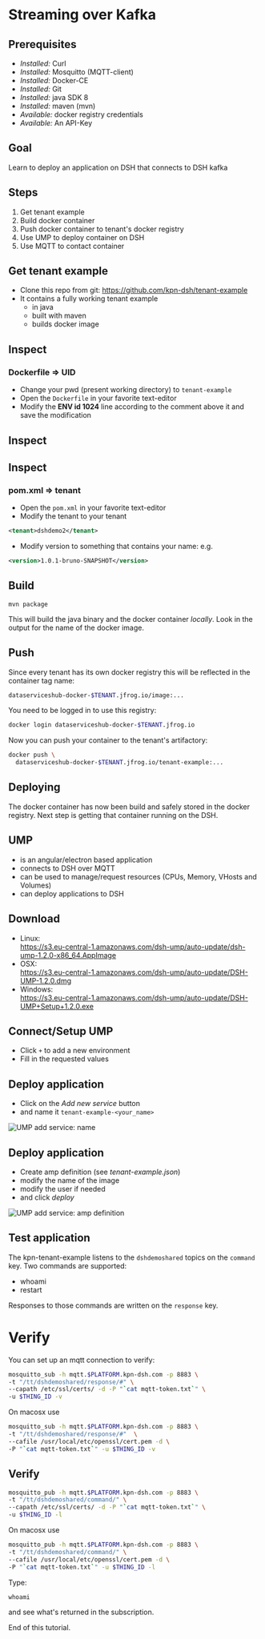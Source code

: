<!-- .slide: data-background="./images/below.jpg" --> 
# Streaming over Kafka

<!--s-->
<!-- .slide: data-background="./images/fish.jpg" --> 
## Prerequisites
- _Installed:_ Curl
- _Installed:_ Mosquitto (MQTT-client)
- _Installed:_ Docker-CE
- _Installed:_ Git
- _Installed:_ java SDK 8
- _Installed:_ maven (mvn) 
- _Available:_ docker registry credentials
- _Available:_ An API-Key

<!--s-->
<!-- .slide: data-background="./images/star.jpg" --> 
## Goal 

Learn to deploy an application on DSH that connects to DSH kafka

<!--s-->
<!-- .slide: data-background="./images/star.jpg" --> 
## Steps

1. Get tenant example
2. Build docker container
3. Push docker container to tenant's docker registry
4. Use UMP to deploy container on DSH
5. Use MQTT to contact container

<!--s-->
<!-- .slide: data-background="./images/jelly.jpg" --> 
## Get tenant example
- Clone this repo from git: https://github.com/kpn-dsh/tenant-example
- It contains a fully working tenant example
  - in java
  - built with maven
  - builds docker image

<!--s-->
<!-- .slide: data-background="./images/jelly.jpg" --> 
## Inspect
### Dockerfile => UID

- Change your pwd (present working directory) to `tenant-example`
- Open the `Dockerfile` in your favorite text-editor
- Modify the __ENV id 1024__ line according to the comment above it and save the
  modification

<!--s-->
<!-- .slide: data-background="./images/jelly.jpg" --> 
## Inspect
## Inspect
### pom.xml => tenant 
- Open the `pom.xml` in your favorite text-editor
- Modify the tenant to your tenant
```xml
<tenant>dshdemo2</tenant>
```
- Modify version to something that contains your name: e.g.
```xml
<version>1.0.1-bruno-SNAPSHOT</version> 
```

<!--s-->
<!-- .slide: data-background="./images/jelly2.jpg" --> 
## Build
```
mvn package
```
This will build the java binary and the docker container _locally_. Look in the
output for the name of the docker image.

<!--s-->
<!-- .slide: data-background="./images/jelly2.jpg" --> 
## Push
Since every tenant has its own docker registry this will be reflected in the
container tag name:
```bash
dataserviceshub-docker-$TENANT.jfrog.io/image:...
```
You need to be logged in to use this registry:
```bash
docker login dataserviceshub-docker-$TENANT.jfrog.io
```
Now you can push your container to the tenant's artifactory:

```bash
docker push \
  dataserviceshub-docker-$TENANT.jfrog.io/tenant-example:...
```

<!--s-->
<!-- .slide: data-background="./images/jelly2.jpg" --> 
## Deploying
The docker container has now been build and safely stored in the docker
registry. Next step is getting that container running on the DSH.
<!--s-->
<!-- .slide: data-background="./images/jelly3.jpg" --> 
## UMP
- is an angular/electron based application 
- connects to DSH over MQTT
- can be used to manage/request resources (CPUs, Memory, VHosts and Volumes)
- can deploy applications to DSH
<!--s-->
<!-- .slide: data-background="./images/jelly3.jpg" --> 
## Download
- Linux:<br>https://s3.eu-central-1.amazonaws.com/dsh-ump/auto-update/dsh-ump-1.2.0-x86_64.AppImage
- OSX:<br>https://s3.eu-central-1.amazonaws.com/dsh-ump/auto-update/DSH-UMP-1.2.0.dmg
- Windows:<br>https://s3.eu-central-1.amazonaws.com/dsh-ump/auto-update/DSH-UMP+Setup+1.2.0.exe

<!--s-->
<!-- .slide: data-background="./images/jelly3.jpg" --> 
## Connect/Setup UMP

- Click `+` to add a new environment
- Fill in the requested values

<!--s-->
<!-- .slide: data-background="./images/jelly4.jpg" --> 
## Deploy application
- Click on the _Add new service_ button 
- and name it `tenant-example-<your_name>`
<!--s-->
<!-- .slide: data-background="./images/jelly4.jpg" --> 
![UMP add service: name](images/UMP-dshdemo-add-service1.png)
<!--s-->
<!-- .slide: data-background="./images/jelly4.jpg" --> 
## Deploy application
- Create amp definition (see _tenant-example.json_)
- modify the name of the image
- modify the user if needed
- and click _deploy_
<!--s-->
<!-- .slide: data-background="./images/jelly4.jpg" --> 
![UMP add service: amp definition](images/UMP-dshdemo-add-service2.png)
<!--s-->
<!-- .slide: data-background="./images/jelly4.jpg" --> 
## Test application
The kpn-tenant-example listens to the `dshdemoshared` topics on the `command` key.
Two commands are supported:
- whoami
- restart

Responses to those commands are written on the `response` key.
<!--s-->
<!-- .slide: data-background="./images/jelly5.jpg" --> 
# Verify
You can set up an mqtt connection to verify:
```bash
mosquitto_sub -h mqtt.$PLATFORM.kpn-dsh.com -p 8883 \
-t "/tt/dshdemoshared/response/#" \
--capath /etc/ssl/certs/ -d -P "`cat mqtt-token.txt`" \
-u $THING_ID -v
```
On macosx use
```bash
mosquitto_sub -h mqtt.$PLATFORM.kpn-dsh.com -p 8883 \
-t "/tt/dshdemoshared/response/#"  \
--cafile /usr/local/etc/openssl/cert.pem -d \ 
-P "`cat mqtt-token.txt`" -u $THING_ID -v
```

<!--s-->
<!-- .slide: data-background="./images/jelly5.jpg" --> 
## Verify
```bash
mosquitto_pub -h mqtt.$PLATFORM.kpn-dsh.com -p 8883 \
-t "/tt/dshdemoshared/command/" \
--capath /etc/ssl/certs/ -d -P "`cat mqtt-token.txt`" \
-u $THING_ID -l
```
On macosx use

```bash
mosquitto_pub -h mqtt.$PLATFORM.kpn-dsh.com -p 8883 \
-t "/tt/dshdemoshared/command/" \
--cafile /usr/local/etc/openssl/cert.pem -d \
-P "`cat mqtt-token.txt`" -u $THING_ID -l
```

Type:
```
whoami 
```
and see what's returned in the subscription.
<!--s-->
<!-- .slide: data-background="./images/below.jpg" --> 
End of this tutorial.
